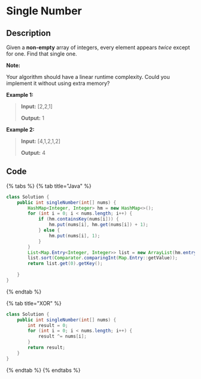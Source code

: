 # Single Number

## Description

Given a **non-empty** array of integers, every element appears _twice_ except for one. Find that single one.

**Note:**

Your algorithm should have a linear runtime complexity. Could you implement it without using extra memory?

**Example 1:**

> **Input:** \[2,2,1\] 
>
> **Output:** 1

**Example 2:**

> **Input:** \[4,1,2,1,2\] 
>
> **Output:** 4

## **Code**

{% tabs %}
{% tab title="Java" %}
```java
class Solution {
    public int singleNumber(int[] nums) {
        HashMap<Integer, Integer> hm = new HashMap<>();
        for (int i = 0; i < nums.length; i++) {
            if (hm.containsKey(nums[i])) {
                hm.put(nums[i], hm.get(nums[i]) + 1);
            } else {
                hm.put(nums[i], 1);
            }
        }
        List<Map.Entry<Integer, Integer>> list = new ArrayList(hm.entrySet());
        list.sort(Comparator.comparingInt(Map.Entry::getValue));
        return list.get(0).getKey();
        
    }
}
```
{% endtab %}

{% tab title="XOR" %}
```java
class Solution {
    public int singleNumber(int[] nums) {
        int result = 0;
        for (int i = 0; i < nums.length; i++) {
            result ^= nums[i];
        }
        return result;
    }
}
```
{% endtab %}
{% endtabs %}




